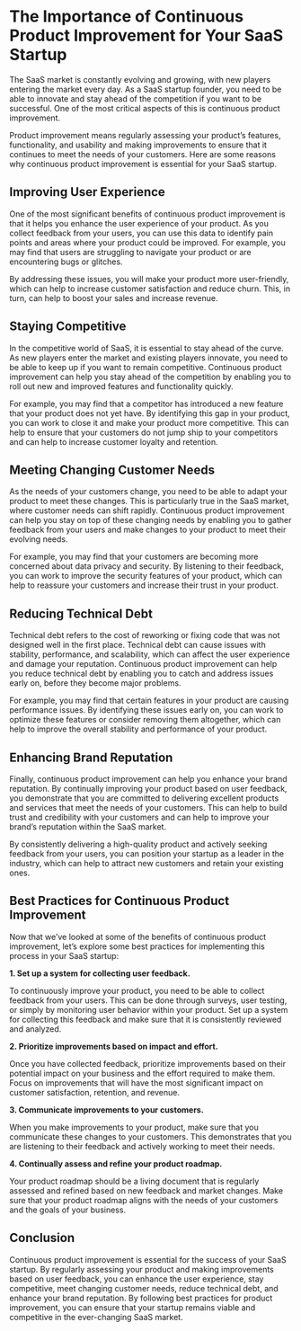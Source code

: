 # The Importance of Continuous Product Improvement for Your SaaS Startup

The SaaS market is constantly evolving and growing, with new players entering the market every day. As a SaaS startup founder, you need to be able to innovate and stay ahead of the competition if you want to be successful. One of the most critical aspects of this is continuous product improvement.

Product improvement means regularly assessing your product’s features, functionality, and usability and making improvements to ensure that it continues to meet the needs of your customers. Here are some reasons why continuous product improvement is essential for your SaaS startup.

## Improving User Experience

One of the most significant benefits of continuous product improvement is that it helps you enhance the user experience of your product. As you collect feedback from your users, you can use this data to identify pain points and areas where your product could be improved. For example, you may find that users are struggling to navigate your product or are encountering bugs or glitches.

By addressing these issues, you will make your product more user-friendly, which can help to increase customer satisfaction and reduce churn. This, in turn, can help to boost your sales and increase revenue.

## Staying Competitive

In the competitive world of SaaS, it is essential to stay ahead of the curve. As new players enter the market and existing players innovate, you need to be able to keep up if you want to remain competitive. Continuous product improvement can help you stay ahead of the competition by enabling you to roll out new and improved features and functionality quickly.

For example, you may find that a competitor has introduced a new feature that your product does not yet have. By identifying this gap in your product, you can work to close it and make your product more competitive. This can help to ensure that your customers do not jump ship to your competitors and can help to increase customer loyalty and retention.

## Meeting Changing Customer Needs

As the needs of your customers change, you need to be able to adapt your product to meet these changes. This is particularly true in the SaaS market, where customer needs can shift rapidly. Continuous product improvement can help you stay on top of these changing needs by enabling you to gather feedback from your users and make changes to your product to meet their evolving needs.

For example, you may find that your customers are becoming more concerned about data privacy and security. By listening to their feedback, you can work to improve the security features of your product, which can help to reassure your customers and increase their trust in your product.

## Reducing Technical Debt

Technical debt refers to the cost of reworking or fixing code that was not designed well in the first place. Technical debt can cause issues with stability, performance, and scalability, which can affect the user experience and damage your reputation. Continuous product improvement can help you reduce technical debt by enabling you to catch and address issues early on, before they become major problems.

For example, you may find that certain features in your product are causing performance issues. By identifying these issues early on, you can work to optimize these features or consider removing them altogether, which can help to improve the overall stability and performance of your product.

## Enhancing Brand Reputation

Finally, continuous product improvement can help you enhance your brand reputation. By continually improving your product based on user feedback, you demonstrate that you are committed to delivering excellent products and services that meet the needs of your customers. This can help to build trust and credibility with your customers and can help to improve your brand’s reputation within the SaaS market.

By consistently delivering a high-quality product and actively seeking feedback from your users, you can position your startup as a leader in the industry, which can help to attract new customers and retain your existing ones.

## Best Practices for Continuous Product Improvement

Now that we’ve looked at some of the benefits of continuous product improvement, let’s explore some best practices for implementing this process in your SaaS startup:

**1. Set up a system for collecting user feedback.**

To continuously improve your product, you need to be able to collect feedback from your users. This can be done through surveys, user testing, or simply by monitoring user behavior within your product. Set up a system for collecting this feedback and make sure that it is consistently reviewed and analyzed.

**2. Prioritize improvements based on impact and effort.**

Once you have collected feedback, prioritize improvements based on their potential impact on your business and the effort required to make them. Focus on improvements that will have the most significant impact on customer satisfaction, retention, and revenue.

**3. Communicate improvements to your customers.**

When you make improvements to your product, make sure that you communicate these changes to your customers. This demonstrates that you are listening to their feedback and actively working to meet their needs.

**4. Continually assess and refine your product roadmap.**

Your product roadmap should be a living document that is regularly assessed and refined based on new feedback and market changes. Make sure that your product roadmap aligns with the needs of your customers and the goals of your business.

## Conclusion

Continuous product improvement is essential for the success of your SaaS startup. By regularly assessing your product and making improvements based on user feedback, you can enhance the user experience, stay competitive, meet changing customer needs, reduce technical debt, and enhance your brand reputation. By following best practices for product improvement, you can ensure that your startup remains viable and competitive in the ever-changing SaaS market.